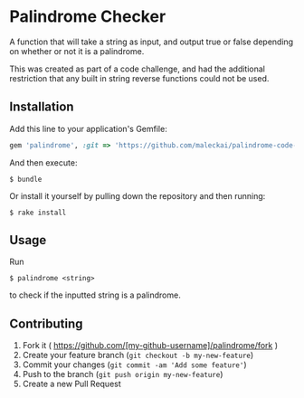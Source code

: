 # Palindrome Checker

A function that will take a string as input, and output true or false depending on whether or not it is a palindrome.

This was created as part of a code challenge, and had the additional restriction that any built in string reverse functions could not be used.

## Installation

Add this line to your application's Gemfile:

```ruby
gem 'palindrome', :git => 'https://github.com/maleckai/palindrome-code-challenge.git'
```

And then execute:

    $ bundle

Or install it yourself by pulling down the repository and then running:

    $ rake install

## Usage

Run
 
    $ palindrome <string>

to check if the inputted string is a palindrome.

## Contributing

1. Fork it ( https://github.com/[my-github-username]/palindrome/fork )
2. Create your feature branch (`git checkout -b my-new-feature`)
3. Commit your changes (`git commit -am 'Add some feature'`)
4. Push to the branch (`git push origin my-new-feature`)
5. Create a new Pull Request
